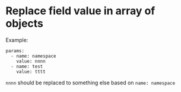 # Replace field value in array of objects

Example:
```
params:
  - name: namespace
    value: nnnn
  - name: test
    value: tttt
```
`nnnn` should be replaced to something else based on `name: namespace`

